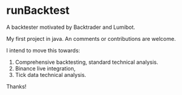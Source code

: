 # runBacktest

A backtester motivated by Backtrader and Lumibot. 

My first project in java. An comments or contributions are welcome. 

I intend to move this towards: 

1. Comprehensive backtesting, standard technical analysis.
2. Binance live integration,
3. Tick data technical analysis. 

Thanks!